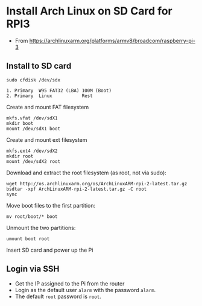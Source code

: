 # Install Arch Linux on SD Card for RPI3

- From https://archlinuxarm.org/platforms/armv8/broadcom/raspberry-pi-3

## Install to SD card
`sudo cfdisk /dev/sdx`

```
1. Primary	W95 FAT32 (LBA)	100M (Boot)
2. Primary	Linux			Rest
```

Create and mount FAT filesystem
```
mkfs.vfat /dev/sdX1
mkdir boot
mount /dev/sdX1 boot
```

Create and mount ext filesystem
```
mkfs.ext4 /dev/sdX2
mkdir root
mount /dev/sdX2 root
```

Download and extract the root filesystem (as root, not via sudo):
```
wget http://os.archlinuxarm.org/os/ArchLinuxARM-rpi-2-latest.tar.gz
bsdtar -xpf ArchLinuxARM-rpi-2-latest.tar.gz -C root
sync
```

Move boot files to the first partition:
```
mv root/boot/* boot
```

Unmount the two partitions:
```
umount boot root
```

Insert SD card and power up the Pi

## Login via SSH
- Get the IP assigned to the Pi from the router
- Login as the default user `alarm` with the password `alarm`.
- The default `root` password is `root`.
